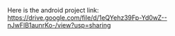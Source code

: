 Here is the android project link: https://drive.google.com/file/d/1eQYehz39Fp-Yd0wZ--nJwFlB1aunrKo-/view?usp=sharing
